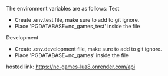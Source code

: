 The environment variables are as follows:
Test

- Create .env.test file, make sure to add to git ignore.
- Place 'PGDATABASE=nc_games_test' inside the file

Development

- Create .env.development file, make sure to add to git ignore.
- Place 'PGDATABASE=nc_games' inside the file

hosted link:
https://nc-games-lua8.onrender.com/api
